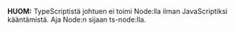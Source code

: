 **HUOM:** TypeScriptistä johtuen ei toimi Node:lla ilman JavaScriptiksi kääntämistä. Aja Node:n sijaan ts-node:lla.
